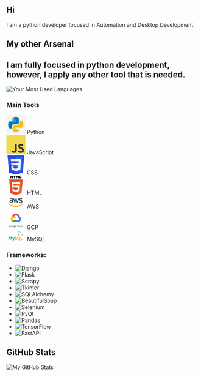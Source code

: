 ## Hi
I am a python developer focused in Automation and Desktop Development. 

## My other Arsenal
I am fully focused in python development, however, I apply any other tool that is needed.
---

![Your Most Used Languages](https://github-readme-stats.vercel.app/api/top-langs/?username=Alextron1c&layout=compact&theme=dark)

### Main Tools
<img src="https://github.com/Alextron1c/Alextron1c/blob/main/Images%20Main%20Profile/python.png" width="50"> Python  
<img src="https://github.com/Alextron1c/Alextron1c/blob/main/Images%20Main%20Profile/JS.png" width="50"> JavaScript  
<img src="https://github.com/Alextron1c/Alextron1c/blob/main/Images%20Main%20Profile/CSS.png" width="50"> CSS  
<img src="https://github.com/Alextron1c/Alextron1c/blob/main/Images%20Main%20Profile/HTML.png" width="50"> HTML  
<img src="https://github.com/Alextron1c/Alextron1c/blob/main/Images%20Main%20Profile/AWS.png" width="50"> AWS  
<img src="https://github.com/Alextron1c/Alextron1c/blob/main/Images%20Main%20Profile/GCP.png" width="50"> GCP  
<img src="https://github.com/Alextron1c/Alextron1c/blob/main/Images%20Main%20Profile/MySQL.png" width="50"> MySQL


### Frameworks:
- ![Django](https://upload.wikimedia.org/wikipedia/commons/7/75/Django_logo.svg) 
- ![Flask](https://upload.wikimedia.org/wikipedia/commons/7/73/Flask_logo.svg) 
- ![Scrapy](https://upload.wikimedia.org/wikipedia/commons/c/c9/Scrapy_logo.png)
- ![Tkinter](https://upload.wikimedia.org/wikipedia/commons/a/a6/Tkinter_logo.svg) 
- ![SQLAlchemy](https://upload.wikimedia.org/wikipedia/commons/a/a3/SQLAlchemy_logo.png) 
- ![BeautifulSoup](https://upload.wikimedia.org/wikipedia/commons/f/f5/Beautiful_Soup_4_logo.svg) 
- ![Selenium](https://upload.wikimedia.org/wikipedia/commons/6/6d/Selenium_Logo.png) 
- ![PyQt](https://upload.wikimedia.org/wikipedia/commons/7/75/PyQt_logo.png) 
- ![Pandas](https://upload.wikimedia.org/wikipedia/commons/2/21/Pandas_logo.svg) 
- ![TensorFlow](https://upload.wikimedia.org/wikipedia/commons/2/2d/TensorFlow_logo.svg) 
- ![FastAPI](https://fastapi.tiangolo.com/img/logo.png) 



## GitHub Stats

![My GitHub Stats](https://github-readme-stats.vercel.app/api?username=Alextron1c&show_icons=true&theme=dark)
